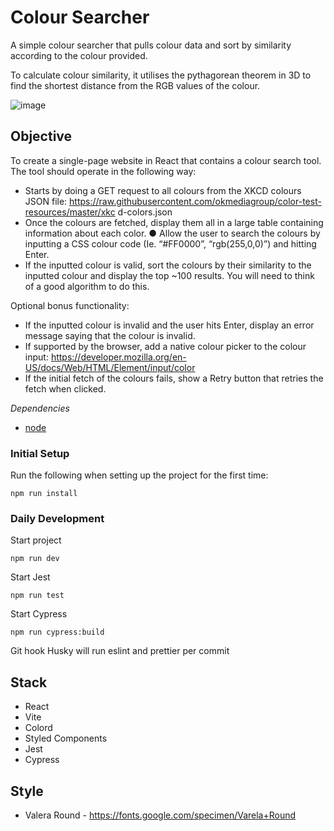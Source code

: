 # Colour Searcher

A simple colour searcher that pulls colour data and sort by similarity according to the colour provided.

To calculate colour similarity, it utilises the pythagorean theorem in 3D to find the shortest distance from the RGB values of the colour.

![image](https://user-images.githubusercontent.com/47600145/212788889-f138a700-a124-450f-b00d-ce830d9deedd.png)


## Objective

To create a single-page website in React that contains a colour search tool. The tool should
operate in the following way:

- Starts by doing a GET request to all colours from the XKCD colours JSON file:
  https://raw.githubusercontent.com/okmediagroup/color-test-resources/master/xkc
  d-colors.json
- Once the colours are fetched, display them all in a large table containing information
  about each color.
  ● Allow the user to search the colours by inputting a CSS colour code (Ie. “#FF0000”,
  “rgb(255,0,0)”) and hitting Enter.
- If the inputted colour is valid, sort the colours by their similarity to the inputted
  colour and display the top ~100 results. You will need to think of a good algorithm to
  do this.

Optional bonus functionality:

- If the inputted colour is invalid and the user hits Enter, display an error message
  saying that the colour is invalid.
- If supported by the browser, add a native colour picker to the colour input:
  https://developer.mozilla.org/en-US/docs/Web/HTML/Element/input/color
- If the initial fetch of the colours fails, show a Retry button that retries the fetch when
  clicked.

_Dependencies_

- [node](https://nodejs.org/en/)

### **Initial Setup**

Run the following when setting up the project for the first time:

```
npm run install
```

### **Daily Development**

Start project

```
npm run dev
```

Start Jest

```
npm run test
```

Start Cypress

```
npm run cypress:build
```

Git hook Husky will run eslint and prettier per commit

## Stack

- React
- Vite
- Colord
- Styled Components
- Jest
- Cypress

## Style

- Valera Round - https://fonts.google.com/specimen/Varela+Round
